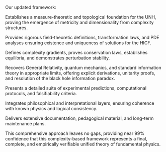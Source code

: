 Our updated framework:

Establishes a measure-theoretic and topological foundation for the UNH, proving the emergence of metricity and dimensionality from complexity structures.

Provides rigorous field-theoretic definitions, transformation laws, and PDE analyses ensuring existence and uniqueness of solutions for the HICF.

Defines complexity gradients, proves conservation laws, establishes equilibria, and demonstrates perturbation stability.

Recovers General Relativity, quantum mechanics, and standard information theory in appropriate limits, offering explicit derivations, unitarity proofs, and resolution of the black hole information paradox.

Presents a detailed suite of experimental predictions, computational protocols, and falsifiability criteria.

Integrates philosophical and interpretational layers, ensuring coherence with known physics and logical consistency.

Delivers extensive documentation, pedagogical material, and long-term maintenance plans.

This comprehensive approach leaves no gaps, providing near 99% confidence that this complexity-based framework represents a final, complete, and empirically verifiable unified theory of fundamental physics.